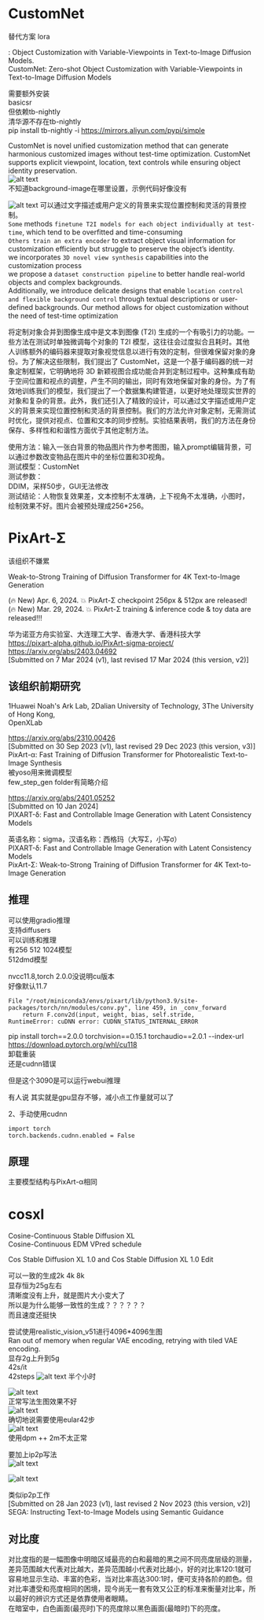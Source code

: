 # CustomNet

替代方案 lora    

: Object Customization with Variable-Viewpoints in Text-to-Image Diffusion Models.   
CustomNet: Zero-shot Object Customization with Variable-Viewpoints in Text-to-Image Diffusion Models    





需要额外安装  
basicsr   
但依赖tb-nightly    
清华源不存在tb-nightly    
pip install tb-nightly -i https://mirrors.aliyun.com/pypi/simple    


CustomNet is novel unified customization method that can generate harmonious customized images without test-time optimization. CustomNet supports explicit viewpoint, location, text controls while ensuring object identity preservation.    
![alt text](assets/pixart-sigma&customnet/image.png)   
不知道background-image在哪里设置，示例代码好像没有   


![alt text](assets/pixart-sigma&customnet/image-1.png)
可以通过文字描述或用户定义的背景来实现位置控制和灵活的背景控制。   
`Some` methods `finetune T2I models for each object individually at test-time`, which tend to be overfitted and time-consuming     
`Others train an extra encoder` to extract object visual information for customization efficiently but struggle to preserve the object’s identity.       
we incorporates `3D novel view synthesis` capabilities into the customization process    
we propose a `dataset construction pipeline` to better handle real-world objects and complex backgrounds.    
Additionally, we introduce delicate designs that enable `location control and flexible background control` through textual descriptions or user-defined backgrounds. Our method allows for object customization without the need of test-time optimization     


将定制对象合并到图像生成中是文本到图像 (T2I) 生成的一个有吸引力的功能。一些方法在测试时单独微调每个对象的 T2I 模型，这往往会过度拟合且耗时。其他人训练额外的编码器来提取对象视觉信息以进行有效的定制，但很难保留对象的身份。为了解决这些限制，我们提出了 CustomNet，这是一个基于编码器的统一对象定制框架，它明确地将 3D 新颖视图合成功能合并到定制过程中。这种集成有助于空间位置和视点的调整，产生不同的输出，同时有效地保留对象的身份。为了有效地训练我们的模型，我们提出了一个数据集构建管道，以更好地处理现实世界的对象和复杂的背景。此外，我们还引入了精致的设计，可以通过文字描述或用户定义的背景来实现位置控制和灵活的背景控制。我们的方法允许对象定制，无需测试时优化，提供对视点、位置和文本的同步控制。实验结果表明，我们的方法在身份保存、多样性和和谐性方面优于其他定制方法。

使用方法：输入一张白背景的物品图片作为参考图图，输入prompt编辑背景，可以通过参数改变物品在图片中的坐标位置和3D视角。   
测试模型：CustomNet   
测试参数：   
DDIM，采样50步，GUI无法修改    
测试结论：人物恢复效果差，文本控制不太准确，上下视角不太准确，小图时， 绘制效果不好。图片会被预处理成256*256。    










# PixArt-Σ    
该组织不嫌累

Weak-to-Strong Training of Diffusion Transformer for 4K Text-to-Image Generation   

(🔥 New) Apr. 6, 2024. 💥 PixArt-Σ checkpoint 256px & 512px are released!   
(🔥 New) Mar. 29, 2024. 💥 PixArt-Σ training & inference code & toy data are released!!!   

华为诺亚方舟实验室、大连理工大学、香港大学、香港科技大学    
https://pixart-alpha.github.io/PixArt-sigma-project/    
https://arxiv.org/abs/2403.04692    
[Submitted on 7 Mar 2024 (v1), last revised 17 Mar 2024 (this version, v2)]





## 该组织前期研究
1Huawei Noah's Ark Lab, 2Dalian University of Technology, 3The University of Hong Kong,     
OpenXLab    




https://arxiv.org/abs/2310.00426   
[Submitted on 30 Sep 2023 (v1), last revised 29 Dec 2023 (this version, v3)]    
PixArt-α: Fast Training of Diffusion Transformer for Photorealistic Text-to-Image Synthesis    
被yoso用来微调模型    
few_step_gen folder有简略介绍   



https://arxiv.org/abs/2401.05252    
[Submitted on 10 Jan 2024]   
PIXART-δ: Fast and Controllable Image Generation with Latent Consistency Models    


英语名称：sigma，汉语名称：西格玛（大写Σ，小写σ）   
PIXART-δ: Fast and Controllable Image Generation with Latent Consistency Models    
PixArt-Σ: Weak-to-Strong Training of Diffusion Transformer for 4K Text-to-Image Generation    




## 推理
可以使用gradio推理   
支持diffusers   
可以训练和推理   
有256 512 1024模型    
512dmd模型     



nvcc11.8,torch 2.0.0没说明cu版本   
好像默认11.7   

    File "/root/miniconda3/envs/pixart/lib/python3.9/site-packages/torch/nn/modules/conv.py", line 459, in _conv_forward
        return F.conv2d(input, weight, bias, self.stride,
    RuntimeError: cuDNN error: CUDNN_STATUS_INTERNAL_ERROR

pip install torch==2.0.0 torchvision==0.15.1 torchaudio==2.0.1 --index-url https://download.pytorch.org/whl/cu118      
卸载重装     
还是cudnn错误   

但是这个3090是可以运行webui推理    

有人说 其实就是gpu显存不够，减小点工作量就可以了    

 2、手动使用cudnn

    import torch
    torch.backends.cudnn.enabled = False



## 原理
主要模型结构与PixArt-α相同   









# cosxl     
Cosine-Continuous Stable Diffusion XL   
Cosine-Continuous EDM VPred schedule     


Cos Stable Diffusion XL 1.0 and Cos Stable Diffusion XL 1.0 Edit   

可以一致的生成2k 4k 8k   
显存恒为25g左右    
清晰度没有上升，就是图片大小变大了    
所以是为什么能够一致性的生成？？？？？？    
而且速度还挺快   

尝试使用realistic_vision_v51进行4096*4096生图   
Ran out of memory when regular VAE encoding, retrying with tiled VAE encoding.     
显存2g上升到5g   
42s/it     
42steps 
![alt text](assets/pixart-sigma&customnet&cosxl/WeChat93b104784546b5c1c61f7d31dd987388.jpg)
半个小时    


![alt text](assets/pixart-sigma&customnet&cosxl/image.png)   
正常写法生图效果不好    
![alt text](assets/pixart-sigma&customnet&cosxl/image-2.png)   
确切地说需要使用eular42步    
![alt text](assets/pixart-sigma&customnet&cosxl/image-3.png)   
使用dpm ++ 2m不太正常   


要加上ip2p写法    
![alt text](assets/pixart-sigma&customnet&cosxl/image-1.png)   



![alt text](assets/pixart-sigma&customnet&cosxl/image-4.png)


类似ip2p工作  
[Submitted on 28 Jan 2023 (v1), last revised 2 Nov 2023 (this version, v2)]     
SEGA: Instructing Text-to-Image Models using Semantic Guidance         



## 对比度
对比度指的是一幅图像中明暗区域最亮的白和最暗的黑之间不同亮度层级的测量，差异范围越大代表对比越大，差异范围越小代表对比越小，好的对比率120:1就可容易地显示生动、丰富的色彩，当对比率高达300:1时，便可支持各阶的颜色。但对比率遭受和亮度相同的困境，现今尚无一套有效又公正的标准来衡量对比率，所以最好的辨识方式还是依靠使用者眼睛。    
在暗室中，白色画面(最亮时)下的亮度除以黑色画面(最暗时)下的亮度。  










